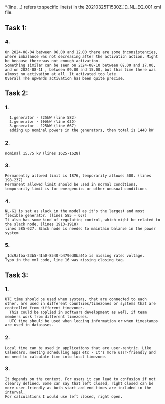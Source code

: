 *(line ...) refers to specific line(s) in the 20210325T1530Z_1D_NL_EQ_001.xml file.


## Task 1:

### 4.
	On 2024-08-04 between 06.00 and 12.00 there are some inconsistencies, where imbalance was not decreasing after the activation action. Might be because there was not enough activation.
	Something similar can be seen on 2024-08-10 between 09.00 and 17.00, and on 2024-08-11 , between 09.00 and 15.00, but this time there was almost no activation at all. It activated too late.	
	Overall The upwards activation has been quite precise.

## Task 2:

### 1. 	
      1.generator - 225kW (line 582)
	  2.generator - 990kW (line 625)
	  3.generator - 225kW (line 667)
	  adding up nominal powers in the generators, then total is 1440 kW
### 2. 
    nominal 15.75 kV (lines 1625-1628)
  
### 3.
    Permanently allowed limit is 1876, temporarily allowed 500. (lines 198-237)
    Permanent allowed limit should be used in normal conditions, temporarily limit is for emergencies or other unusual conditions
   
### 4.
    NL-G1 is set as slack in the model as it's the largest and most flexible generator. (lines 585 - 627)
    It also has some kind of regulating control, which might be related to the slack node. (lines 1913-1918)
    lines 585-627. Slack node is needed to maintain balance in the power system

### 5.
    _1dc9afba-23b5-41a0-8540-b479ed8baf4b is missing rated voltage. 
    Typo in the xml code, line 16 was missing closing tag. 

## Task 3:

### 1.
    UTC time should be used when systems, that are connected to each other, are used in different countries/timezones or systems that are controlled from different timezones. 
	  This could be applied in software development as well, if team members work from different timezones. 
	  UTC time should be used when logging information or when timestamps are used in databases.
### 2.
    Local time can be used in applications that are user-centric. Like Calendars, meeting scheduling apps etc - It's more user-friendly and no need to calculate time into local timezone.
### 3.
    It depends on the context. For users it can lead to confusion if not clearly defined. Some can say that left closed, right closed can be more user-friendly as both start and end times are included in the interval.
	For calculations I would use left closed, right open.
